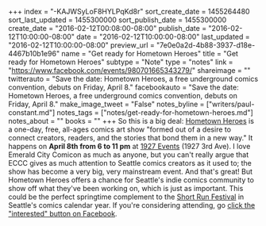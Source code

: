 +++
index = "-KAJWSyLoF8HYLPqKd8r"
sort_create_date = 1455264480
sort_last_updated = 1455300000
sort_publish_date = 1455300000
create_date = "2016-02-12T00:08:00-08:00"
publish_date = "2016-02-12T10:00:00-08:00"
date = "2016-02-12T10:00:00-08:00"
last_updated = "2016-02-12T10:00:00-08:00"
preview_url = "7e0e0a2d-4b88-3937-d18e-4467b10b1e96"
name = "Get ready for Hometown Heroes"
title = "Get ready for Hometown Heroes"
subtype = "Note"
type = "notes"
link = "https://www.facebook.com/events/980701665343279/"
shareimage = ""
twitterauto = "Save the date: Hometown Heroes, a free underground comics convention, debuts on Friday, April 8."
facebookauto = "Save the date: Hometown Heroes, a free underground comics convention, debuts on Friday, April 8."
make_image_tweet = "False"
notes_byline = ["writers/paul-constant.md"]
notes_tags = ["notes/get-ready-for-hometown-heroes.md"]
notes_about = ""
books = ""
+++
So this is a big deal: [Hometown Heroes](https://www.facebook.com/events/980701665343279/) is a one-day, free, all-ages comics art show "formed out of a desire to connect creators, readers, and the stories that bond them in a new way." It happens on **April 8th from 6 to 11 pm** at [1927 Events](http://www.1927events.com/) (1927 3rd Ave). I love Emerald City Comicon as much as anyone, but you can't really argue that ECCC gives as much attention to Seattle comics creators as it used to; the show has become a very big, very mainstream event. And that's great! But Hometown Heroes offers a chance for Seattle's indie comics community to show off what they've been working on, which is just as important. This could be the perfect springtime complement to the [Short Run Festival](http://seattlereviewofbooks.com/reviews/short-run-for-the-long-haul/) in Seattle's comics calendar year. If you're considering attending, go [click the "interested" button on Facebook](https://www.facebook.com/events/980701665343279/).